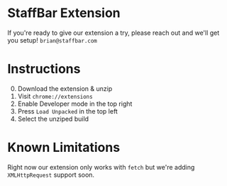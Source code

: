 # StaffBar Extension
If you're ready to give our extension a try, please reach out and we'll get you setup! `brian@staffbar.com`


# Instructions

0. Download the extension & unzip
1. Visit `chrome://extensions`
2. Enable Developer mode in the top right
3. Press `Load Unpacked` in the top left
4. Select the unziped build

# Known Limitations

Right now our extension only works with `fetch` but we're adding `XMLHttpRequest` support soon. 
